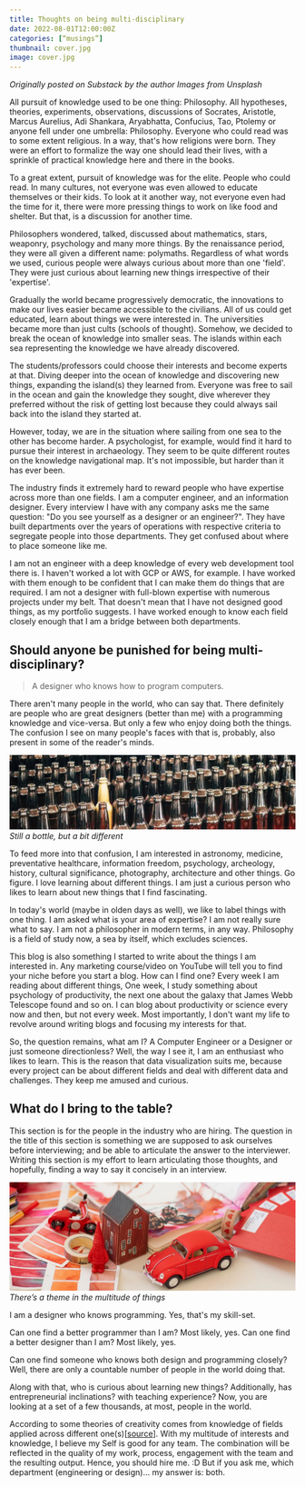 ```yaml
---
title: Thoughts on being multi-disciplinary
date: 2022-08-01T12:00:00Z
categories: [“musings”]
thumbnail: cover.jpg
image: cover.jpg
---
```


_Originally posted on Substack by the author_
_Images from Unsplash_

All pursuit of knowledge used to be one thing: Philosophy. All hypotheses, theories, experiments, observations, discussions of Socrates, Aristotle, Marcus Aurelius, Adi Shankara, Aryabhatta, Confucius, Tao, Ptolemy or anyone fell under one umbrella: Philosophy. Everyone who could read was to some extent religious. In a way, that's how religions were born. They were an effort to formalize the way one should lead their lives, with a sprinkle of practical knowledge here and there in the books.

To a great extent, pursuit of knowledge was for the elite. People who could read. In many cultures, not everyone was even allowed to educate themselves or their kids. To look at it another way, not everyone even had the time for it, there were more pressing things to work on like food and shelter. But that, is a discussion for another time.

Philosophers wondered, talked, discussed about mathematics, stars, weaponry, psychology and many more things. By the renaissance period, they were all given a different name: polymaths. Regardless of what words we used, curious people were always curious about more than one 'field'. They were just curious about learning new things irrespective of their 'expertise'.

Gradually the world became progressively democratic, the innovations to make our lives easier became accessible to the civilians. All of us could get educated, learn about things we were interested in. The universities became more than just cults (schools of thought). Somehow, we decided to break the ocean of knowledge into smaller seas. The islands within each sea representing the knowledge we have already discovered.

The students/professors could choose their interests and become experts at that. Diving deeper into the ocean of knowledge and discovering new things, expanding the island(s) they learned from. Everyone was free to sail in the ocean and gain the knowledge they sought, dive wherever they preferred without the risk of getting lost because they could always sail back into the island they started at.

However, today, we are in the situation where sailing from one sea to the other has become harder. A psychologist, for example, would find it hard to pursue their interest in archaeology. They seem to be quite different routes on the knowledge navigational map. It's not impossible, but harder than it has ever been.

The industry finds it extremely hard to reward people who have expertise across more than one fields. I am a computer engineer, and an information designer. Every interview I have with any company asks me the same question: "Do you see yourself as a designer or an engineer?". They have built departments over the years of operations with respective criteria to segregate people into those departments. They get confused about where to place someone like me.

I am not an engineer with a deep knowledge of every web development tool there is. I haven't worked a lot with GCP or AWS, for example. I have worked with them enough to be confident that I can make them do things that are required. I am not a designer with full-blown expertise with numerous projects under my belt. That doesn't mean that I have not designed good things, as my portfolio suggests. I have worked enough to know each field closely enough that I am a bridge between both departments.

## Should anyone be punished for being multi-disciplinary?

> A designer who knows how to program computers.

There aren't many people in the world, who can say that. There definitely are people who are great designers (better than me) with a programming knowledge and vice-versa. But only a few who enjoy doing both the things. The confusion I see on many people's faces with that is, probably, also present in some of the reader's minds.

![A collection of nicely arranged bottles with the same shape and contents, except one that stands out](stand-out.webp)
_Still a bottle, but a bit different_

To feed more into that confusion, I am interested in astronomy, medicine, preventative healthcare, information freedom, psychology, archeology, history, cultural significance, photography, architecture and other things. Go figure. I love learning about different things. I am just a curious person who likes to learn about new things that I find fascinating.

In today's world (maybe in olden days as well), we like to label things with one thing. I am asked what is your area of expertise? I am not really sure what to say. I am not a philosopher in modern terms, in any way. Philosophy is a field of study now, a sea by itself, which excludes sciences.

This blog is also something I started to write about the things I am interested in. Any marketing course/video on YouTube will tell you to find your niche before you start a blog. How can I find one? Every week I am reading about different things, One week, I study something about psychology of productivity, the next one about the galaxy that James Webb Telescope found and so on. I can blog about productivity or science every now and then, but not every week. Most importantly, I don't want my life to revolve around writing blogs and focusing my interests for that.

So, the question remains, what am I? A Computer Engineer or a Designer or just someone directionless? Well, the way I see it, I am an enthusiast who likes to learn. This is the reason that data visualization suits me, because every project can be about different fields and deal with different data and challenges. They keep me amused and curious.

## What do I bring to the table?

This section is for the people in the industry who are hiring. The question in the title of this section is something we are supposed to ask ourselves before interviewing; and be able to articulate the answer to the interviewer. Writing this section is my effort to learn articulating those thoughts, and hopefully, finding a way to say it concisely in an interview.

![Table top with collection of things which are quite different from each other with a common theme of red colour](table.webp)
_There’s a theme in the multitude of things_

I am a designer who knows programming. Yes, that's my skill-set.

Can one find a better programmer than I am? Most likely, yes.
Can one find a better designer than I am? Most likely, yes.

Can one find someone who knows both design and programming closely? Well, there are only a countable number of people in the world doing that.

Along with that, who is curious about learning new things? Additionally, has entrepreneurial inclinations? with teaching experience? Now, you are looking at a set of a few thousands, at most, people in the world.

According to some theories of creativity comes from knowledge of fields applied across different one(s)[[source](https://www.sciencedirect.com/science/article/pii/B9780123750389002235)]. With my multitude of interests and knowledge, I believe my Self is good for any team. The combination will be reflected in the quality of my work, process, engagement with the team and the resulting output. Hence, you should hire me. :D But if you ask me, which department (engineering or design)… my answer is: both.
